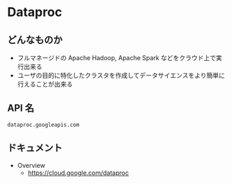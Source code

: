 # Dataproc

## どんなものか

+ フルマネージドの Apache Hadoop, Apache Spark などをクラウド上で実行出来る
+ ユーザの目的に特化したクラスタを作成してデータサイエンスをより簡単に行えることが出来る

## API 名 

```
dataproc.googleapis.com
```

## ドキュメント

+ Overview
    + https://cloud.google.com/dataproc
